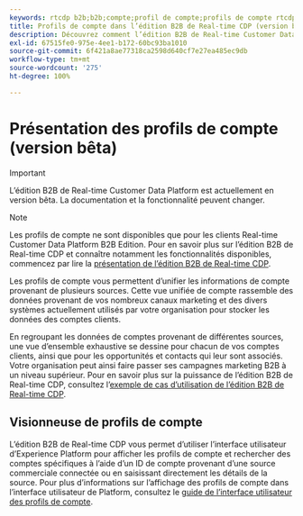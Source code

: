 ```yaml
---
keywords: rtcdp b2b;b2b;compte;profil de compte;profils de compte rtcdp;real-time customer data platform;
title: Profils de compte dans l’édition B2B de Real-time CDP (version bêta)
description: Découvrez comment l’édition B2B de Real-time Customer Data Platform vous permet d’unifier des informations de comptes provenant de plusieurs sources à l’aide des profils de compte.
exl-id: 67515fe0-975e-4ee1-b172-60bc93ba1010
source-git-commit: 6f421a8ae77318ca2598d640cf7e27ea485ec9db
workflow-type: tm+mt
source-wordcount: '275'
ht-degree: 100%

---
```


# Présentation des profils de compte (version bêta)

>[!IMPORTANT]
>
>L’édition B2B de Real-time Customer Data Platform est actuellement en version bêta. La documentation et la fonctionnalité peuvent changer.

>[!NOTE]
>
>Les profils de compte ne sont disponibles que pour les clients Real-time Customer Data Platform B2B Edition. Pour en savoir plus sur l’édition B2B de Real-time CDP et connaître notamment les fonctionnalités disponibles, commencez par lire la [présentation de l’édition B2B de Real-time CDP](../b2b-overview.md).

Les profils de compte vous permettent d’unifier les informations de compte provenant de plusieurs sources. Cette vue unifiée de compte rassemble des données provenant de vos nombreux canaux marketing et des divers systèmes actuellement utilisés par votre organisation pour stocker les données des comptes clients.

En regroupant les données de comptes provenant de différentes sources, une vue d’ensemble exhaustive se dessine pour chacun de vos comptes clients, ainsi que pour les opportunités et contacts qui leur sont associés. Votre organisation peut ainsi faire passer ses campagnes marketing B2B à un niveau supérieur. Pour en savoir plus sur la puissance de l’édition B2B de Real-time CDP, consultez l’[exemple de cas d’utilisation de l’édition B2B de Real-time CDP](../b2b-use-case.md).

## Visionneuse de profils de compte

L’édition B2B de Real-time CDP vous permet d’utiliser l’interface utilisateur d’Experience Platform pour afficher les profils de compte et rechercher des comptes spécifiques à l’aide d’un ID de compte provenant d’une source commerciale connectée ou en saisissant directement les détails de la source. Pour plus d’informations sur l’affichage des profils de compte dans l’interface utilisateur de Platform, consultez le [guide de l’interface utilisateur des profils de compte](account-profile-ui-guide.md).
